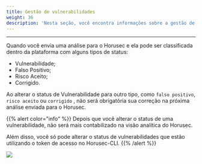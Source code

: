 ```yaml
---
title: Gestão de vulnerabilidades
weight: 36
description: 'Nesta seção, você encontra informações sobre a gestão de vulnerabilidades.'
---
```


---

Quando você envia uma análise para o Horusec e ela pode ser classificada dentro da plataforma com alguns tipos de status:

* Vulnerabilidade;
* Falso Positivo;
* Risco Aceito;
* Corrigido.

Ao alterar o status de Vulnerabilidade para outro tipo, como `falso positivo`, `risco aceito` ou `corrigido` , não será obrigatória sua correção na próxima análise enviada para o Horusec.

{{% alert color="info" %}}
Depois que você alterar o status de uma vulnerabilidade, não será mais contabilizado na visão analítica do Horusec.  
  
Além disso, você só pode alterar o status de vulnerabilidades que estão utilizando o token de acesso no Horusec-CLI.
{{% /alert %}}

![](/docs/gestaovulnerpt_br.gif)
